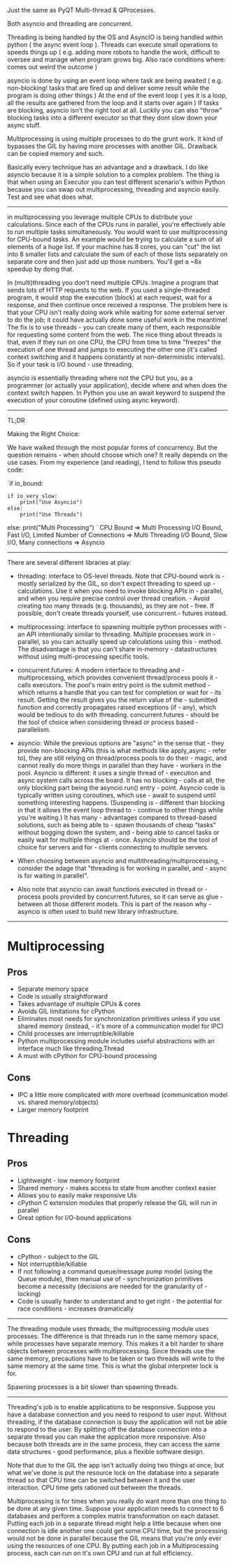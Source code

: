 
Just the same as PyQT Multi-thread & QProcesses.


Both asyncio and threading are concurrent.

Threading is being handled by the OS and AsyncIO is being handled within python ( the async event loop ).
Threads can execute small operations to speeds things up ( e.g. adding more robots to handle the work, difficult to oversee and manage when program grows big. Also race conditions where: comes out weird the outcome )

asyncio is done by using an event loop where task are being awaited ( e.g. non-blocking! tasks that are fired up and deliver some result while the program is doing other things )
At the end of the event loop ( yes it is a loop, all the results are gathered from the loop and it starts over again ) 
If tasks are blocking, asyncio isn't the right tool at all. Luckily you can also "throw" blocking tasks into a different executor so that they dont slow down your async stuff.

Multiprocessing is using multiple processes to do the grunt work. It kind of bypasses the GIL by having more processes with another GIL.
Drawback can be copied memory and such. 

Basically every technique has an advantage and a drawback. I do like asyncio because it is a simple solution to a complex problem.
The thing is that when using an Executor you can test different scenario's within Python because you can swap out multiprocessing, threading and asyncio easily.
Test and see what does what.


---

in multiprocessing you leverage multiple CPUs to distribute your calculations. Since each of the CPUs runs in parallel, you're effectively able to run multiple tasks simultaneously. You would want to use multiprocessing for CPU-bound tasks. An example would be trying to calculate a sum of all elements of a huge list. If your machine has 8 cores, you can "cut" the list into 8 smaller lists and calculate the sum of each of those lists separately on separate core and then just add up those numbers. You'll get a ~8x speedup by doing that.

In (multi)threading you don't need multiple CPUs. Imagine a program that sends lots of HTTP requests to the web. If you used a single-threaded program, it would stop the execution (block) at each request, wait for a response, and then continue once received a response. The problem here is that your CPU isn't really doing work while waiting for some external server to do the job; it could have actually done some useful work in the meantime! The fix is to use threads - you can create many of them, each responsible for requesting some content from the web. The nice thing about threads is that, even if they run on one CPU, the CPU from time to time "freezes" the execution of one thread and jumps to executing the other one (it's called context switching and it happens constantly at non-deterministic intervals). So if your task is I/O bound - use threading.

asyncio is essentially threading where not the CPU but you, as a programmer (or actually your application), decide where and when does the context switch happen. In Python you use an await keyword to suspend the execution of your coroutine (defined using async keyword).

--- 
TL;DR

Making the Right Choice:

We have walked through the most popular forms of concurrency. But the question remains - when should choose which one? It really depends on the use cases. From my experience (and reading), I tend to follow this pseudo code:

`if io_bound:

    if io_very_slow:
        print("Use Asyncio")
    else:
        print("Use Threads")
else:
    print("Multi Processing")
`
CPU Bound => Multi Processing
I/O Bound, Fast I/O, Limited Number of Connections => Multi Threading
I/O Bound, Slow I/O, Many connections => Asyncio


---

There are several different libraries at play:

- threading: interface to OS-level threads. Note that CPU-bound work is - mostly serialized by the GIL, so don't expect threading to speed up - calculations. Use it when you need to invoke blocking APIs in - parallel, and when you require precise control over thread creation. - Avoid creating too many threads (e.g. thousands), as they are not - free. If possible, don't create threads yourself, use concurrent.- futures instead.


- multiprocessing: interface to spawning multiple python processes with - an API intentionally similar to threading. Multiple processes work in - parallel, so you can actually speed up calculations using this - method. The disadvantage is that you can't share in-memory - datastructures without using multi-processing specific tools.


- concurrent.futures: A modern interface to threading and - multiprocessing, which provides convenient thread/process pools it - calls executors. The pool's main entry point is the submit method - which returns a handle that you can test for completion or wait for - its result. Getting the result gives you the return value of the - submitted function and correctly propagates raised exceptions (if - any), which would be tedious to do with threading. concurrent.futures - should be the tool of choice when considering thread or process based - parallelism.


- asyncio: While the previous options are "async" in the sense that - they provide non-blocking APIs (this is what methods like apply_async - refer to), they are still relying on thread/process pools to do their - magic, and cannot really do more things in parallel than they have - workers in the pool. Asyncio is different: it uses a single thread of - execution and async system calls across the board. It has no blocking - calls at all, the only blocking part being the asyncio.run() entry - point. Asyncio code is typically written using coroutines, which use - await to suspend until something interesting happens. (Suspending is - different than blocking in that it allows the event loop thread to - continue to other things while you're waiting.) It has many - advantages compared to thread-based solutions, such as being able to - spawn thousands of cheap "tasks" without bogging down the system, and - being able to cancel tasks or easily wait for multiple things at - once. Asyncio should be the tool of choice for servers and for - clients connecting to multiple servers.


- When choosing between asyncio and multithreading/multiprocessing, - consider the adage that "threading is for working in parallel, and - async is for waiting in parallel".


- Also note that asyncio can await functions executed in thread or - process pools provided by concurrent.futures, so it can serve as glue - between all those different models. This is part of the reason why - asyncio is often used to build new library infrastructure.

---

# Multiprocessing

## Pros

- Separate memory space
- Code is usually straightforward
- Takes advantage of multiple CPUs & cores
- Avoids GIL limitations for cPython
- Eliminates most needs for synchronization primitives unless if you use shared memory (instead, - it's more of a communication model for IPC)
- Child processes are interruptible/killable
- Python multiprocessing module includes useful abstractions with an interface much like threading.Thread
- A must with cPython for CPU-bound processing

## Cons

- IPC a little more complicated with more overhead (communication model vs. shared memory/objects)
- Larger memory footprint

# Threading

## Pros

- Lightweight - low memory footprint
- Shared memory - makes access to state from another context easier
- Allows you to easily make responsive UIs
- cPython C extension modules that properly release the GIL will run in parallel
- Great option for I/O-bound applications

## Cons
- cPython - subject to the GIL
- Not interruptible/killable
- If not following a command queue/message pump model (using the Queue module), then manual use of - synchronization primitives become a necessity (decisions are needed for the granularity of - locking)
- Code is usually harder to understand and to get right - the potential for race conditions - increases dramatically

--- 

The threading module uses threads, the multiprocessing module uses processes. The difference is that threads run in the same memory space, while processes have separate memory. This makes it a bit harder to share objects between processes with multiprocessing. Since threads use the same memory, precautions have to be taken or two threads will write to the same memory at the same time. This is what the global interpreter lock is for.

Spawning processes is a bit slower than spawning threads.

---

Threading's job is to enable applications to be responsive. Suppose you have a database connection and you need to respond to user input. Without threading, if the database connection is busy the application will not be able to respond to the user. By splitting off the database connection into a separate thread you can make the application more responsive. Also because both threads are in the same process, they can access the same data structures - good performance, plus a flexible software design.

Note that due to the GIL the app isn't actually doing two things at once, but what we've done is put the resource lock on the database into a separate thread so that CPU time can be switched between it and the user interaction. CPU time gets rationed out between the threads.

Multiprocessing is for times when you really do want more than one thing to be done at any given time. Suppose your application needs to connect to 6 databases and perform a complex matrix transformation on each dataset. Putting each job in a separate thread might help a little because when one connection is idle another one could get some CPU time, but the processing would not be done in parallel because the GIL means that you're only ever using the resources of one CPU. By putting each job in a Multiprocessing process, each can run on it's own CPU and run at full efficiency.